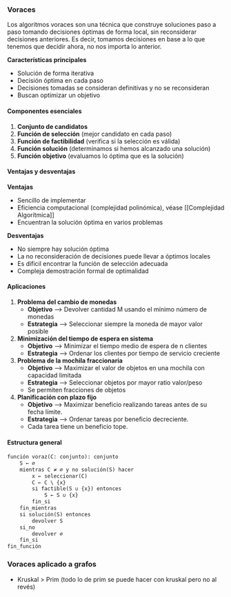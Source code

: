 
### Voraces

Los algoritmos voraces son una técnica que construye soluciones paso a paso tomando decisiones óptimas de forma local, sin reconsiderar decisiones anteriores. Es decir, tomamos decisiones en base a lo que tenemos que decidir ahora, no nos importa lo anterior.

**Características principales**
- Solución de forma iterativa
- Decisión óptima en cada paso
- Decisiones tomadas se consideran definitivas y no se reconsideran
- Buscan optimizar un objetivo

#### Componentes esenciales

1. **Conjunto de candidatos**
2. **Función de selección** (mejor candidato en cada paso)
3. **Función de factibilidad** (verifica si la selección es válida)
4. **Función solución** (determinamos si hemos alcanzado una solución)
5. **Función objetivo** (evaluamos lo óptima que es la solución)

#### Ventajas y desventajas

**Ventajas**
- Sencillo de implementar
- Eficiencia computacional (complejidad polinómica), véase [[Complejidad Algorítmica]]
- Encuentran la solución óptima en varios problemas

**Desventajas**
- No siempre hay solución óptima
- La no reconsideración de decisiones puede llevar a óptimos locales
- Es dificil encontrar la función de selección adecuada
- Compleja demostración formal de optimalidad

#### Aplicaciones

1. **Problema del cambio de monedas**
	- **Objetivo** --> Devolver cantidad M usando el mínimo número de monedas
	- **Estrategia** --> Seleccionar siempre la moneda de mayor valor posible
2. **Minimización del tiempo de espera en sistema**
	- **Objetivo** --> Minimizar el tiempo medio de espera de n clientes
	- **Estrategia** --> Ordenar los clientes por tiempo de servicio creciente
3. **Problema de la mochila fraccionaria**
	- **Objetivo** --> Maximizar el valor de objetos en una mochila con capacidad limitada
	- **Estrategia** --> Seleccionar objetos por mayor ratio valor/peso
	- Se permiten fracciones de objetos
4. **Planificación con plazo fijo**
	- **Objetivo** --> Maximizar beneficio realizando tareas antes de su fecha límite.
	- **Estrategia** --> Ordenar tareas por beneficio decreciente.
	- Cada tarea tiene un beneficio tope.

#### Estructura general

```python
función voraz(C: conjunto): conjunto
    S ← ∅
    mientras C ≠ ∅ y no solución(S) hacer
        x ← seleccionar(C)
        C ← C \ {x}
        si factible(S ∪ {x}) entonces
            S ← S ∪ {x}
        fin_si
    fin_mientras
    si solución(S) entonces
        devolver S
    si_no
        devolver ∅
    fin_si
fin_función
```

### Voraces aplicado a grafos

- Kruskal > Prim (todo lo de prim se puede hacer con kruskal pero no al revés)



